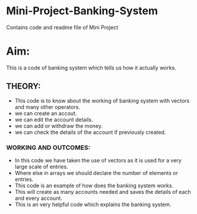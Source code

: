 # Mini-Project-Banking-System
Contains code and readme file of Mini Project 

# Aim:
This is a code of banking system which tells us how it actually works.

## THEORY:
- This code is to know about the working of banking system with vectors and many other operators.
- we can create an accout.
- we can edit the account details.
- we can add or withdraw the money.
- we can check the details of the account if previously created.

### WORKING AND OUTCOMES:
- In this code we have taken the use of vectors as it is used for a very large scale of entries.
- Where else in arrays we should declare the number of elements or entries.
- This code is an example of how does the banking system works.
- This will create as many accounts needed and saves the details of each and every account.
- This is an very helpful code which explains the banking system.

